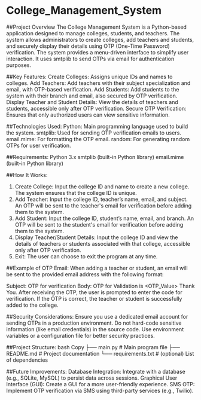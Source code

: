 # College_Management_System
##Project Overview
The College Management System is a Python-based application designed to manage colleges, students, and teachers. The system allows administrators to create colleges, add teachers and students, and securely display their details using OTP (One-Time Password) verification. The system provides a menu-driven interface to simplify user interaction. It uses smtplib to send OTPs via email for authentication purposes.

##Key Features:
Create Colleges: Assigns unique IDs and names to colleges.
Add Teachers: Add teachers with their subject specialization and email, with OTP-based verification.
Add Students: Add students to the system with their branch and email, also secured by OTP verification.
Display Teacher and Student Details: View the details of teachers and students, accessible only after OTP verification.
Secure OTP Verification: Ensures that only authorized users can view sensitive information.

##Technologies Used:
Python: Main programming language used to build the system.
smtplib: Used for sending OTP verification emails to users.
email.mime: For formatting the OTP email.
random: For generating random OTPs for user verification.

##Requirements:
Python 3.x
smtplib (built-in Python library)
email.mime (built-in Python library)

##How It Works:
1. Create College:
Input the college ID and name to create a new college.
The system ensures that the college ID is unique.
2. Add Teacher:
Input the college ID, teacher’s name, email, and subject.
An OTP will be sent to the teacher's email for verification before adding them to the system.
3. Add Student:
Input the college ID, student’s name, email, and branch.
An OTP will be sent to the student's email for verification before adding them to the system.
4. Display Teacher/Student Details:
Input the college ID and view the details of teachers or students associated with that college, accessible only after OTP verification.
5. Exit:
The user can choose to exit the program at any time.

##Example of OTP Email:
When adding a teacher or student, an email will be sent to the provided email address with the following format:

Subject: OTP for verification
Body: 
OTP for Validation is <OTP_Value> 
Thank You.
After receiving the OTP, the user is prompted to enter the code for verification. If the OTP is correct, the teacher or student is successfully added to the college.

##Security Considerations:
Ensure you use a dedicated email account for sending OTPs in a production environment.
Do not hard-code sensitive information (like email credentials) in the source code. Use environment variables or a configuration file for better security practices.

##Project Structure:
bash
Copy
├── main.py            # Main program file
├── README.md          # Project documentation
└── requirements.txt   # (optional) List of dependencies

##Future Improvements:
Database Integration: Integrate with a database (e.g., SQLite, MySQL) to persist data across sessions.
Graphical User Interface (GUI): Create a GUI for a more user-friendly experience.
SMS OTP: Implement OTP verification via SMS using third-party services (e.g., Twilio).
